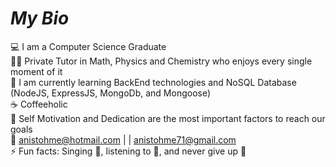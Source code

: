 # *_My Bio_*

:computer: I am a Computer Science Graduate \
🧑‍🏫 Private Tutor in Math, Physics and Chemistry who enjoys every single moment of it \
:beginner: I am currently learning BackEnd technologies and NoSQL Database (NodeJS, ExpressJS, MongoDb, and Mongoose) \
:coffee: Coffeeholic \
💬 Self Motivation and Dedication are the most important factors to reach our goals \
:email: anistohme@hotmail.com | | anistohme71@gmail.com \
⚡ Fun facts: Singing :microphone:, listening to :musical_note:, and never give up :muscle:


